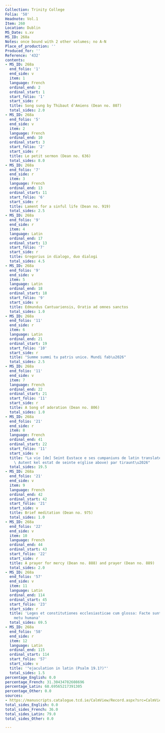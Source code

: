 ```yaml
---
Collection: Trinity College
Folia: '58'
Headnote: Vol.1
Item: 260
Location: Dublin
MS_Date: s.xv
MS_ID: 268a
Notes: once bound with 2 other volumes; no A-N
Place_of_production: ''
Produced_for: ''
Reference: '432'
contents:
- MS_ID: 268a
  end_folio: '1'
  end_side: v
  item: 1
  language: French
  ordinal_end: 2
  ordinal_start: 1
  start_folio: '1'
  start_side: r
  title: Song sung by Thibaut d'Amiens (Dean no. 807)
  total_sides: 2.0
- MS_ID: 268a
  end_folio: '5'
  end_side: v
  item: 2
  language: French
  ordinal_end: 10
  ordinal_start: 3
  start_folio: '2'
  start_side: r
  title: Le petit sermon (Dean no. 636)
  total_sides: 8.0
- MS_ID: 268a
  end_folio: '7'
  end_side: r
  item: 3
  language: French
  ordinal_end: 13
  ordinal_start: 11
  start_folio: '6'
  start_side: r
  title: Lament for a sinful life (Dean no. 919)
  total_sides: 2.5
- MS_ID: 268a
  end_folio: '9'
  end_side: r
  item: 4
  language: Latin
  ordinal_end: 17
  ordinal_start: 13
  start_folio: '7'
  start_side: r
  title: Gregorius in dialogo, duo dialogi
  total_sides: 4.5
- MS_ID: 268a
  end_folio: '9'
  end_side: v
  item: 5
  language: Latin
  ordinal_end: 18
  ordinal_start: 18
  start_folio: '9'
  start_side: v
  title: Edmundus Cantuariensis, Oratio ad omnes sanctos
  total_sides: 1.0
- MS_ID: 268a
  end_folio: '11'
  end_side: r
  item: 6
  language: Latin
  ordinal_end: 21
  ordinal_start: 19
  start_folio: '10'
  start_side: r
  title: "Summe summi tu patris unice. Mundi fab\u2026"
  total_sides: 2.5
- MS_ID: 268a
  end_folio: '11'
  end_side: v
  item: 7
  language: French
  ordinal_end: 22
  ordinal_start: 21
  start_folio: '11'
  start_side: r
  title: A Song of adoration (Dean no. 806)
  total_sides: 1.0
- MS_ID: 268a
  end_folio: '21'
  end_side: r
  item: 8
  language: French
  ordinal_end: 41
  ordinal_start: 22
  start_folio: '11'
  start_side: v
  title: "La vie [de] Seint Eustace e ses cumpaniuns de latin translate en franceis:\
    \ Autent kel estat de seinte e(glise above) par tiraunt\u2026"
  total_sides: 19.5
- MS_ID: 268a
  end_folio: '21'
  end_side: v
  item: 9
  language: French
  ordinal_end: 42
  ordinal_start: 42
  start_folio: '21'
  start_side: v
  title: Brief meditation (Dean no. 975)
  total_sides: 1.0
- MS_ID: 268a
  end_folio: '22'
  end_side: v
  item: 10
  language: French
  ordinal_end: 44
  ordinal_start: 43
  start_folio: '22'
  start_side: r
  title: A prayer for mercy (Dean no. 888) and prayer (Dean no. 889)
  total_sides: 2.0
- MS_ID: 268a
  end_folio: '57'
  end_side: v
  item: 11
  language: Latin
  ordinal_end: 114
  ordinal_start: 45
  start_folio: '23'
  start_side: r
  title: 'Leges et constitutiones ecclesiasticae cum glossa: Facte sunt leges et earum
    metu humana'
  total_sides: 69.5
- MS_ID: 268a
  end_folio: '58'
  end_side: r
  item: 12
  language: Latin
  ordinal_end: 115
  ordinal_start: 114
  start_folio: '57'
  start_side: v
  title: '"ejaculation in latin (Psalm 19.1?)"'
  total_sides: 1.5
percentage_English: 0.0
percentage_French: 31.30434782608696
percentage_Latin: 68.69565217391305
percentage_Other: 0.0
sources:
- https://manuscripts.catalogue.tcd.ie/CalmView/Record.aspx?src=CalmView.Catalog&id=IE+TCD+MS+432
total_sides_English: 0.0
total_sides_French: 36.0
total_sides_Latin: 79.0
total_sides_Other: 0.0

---
```

